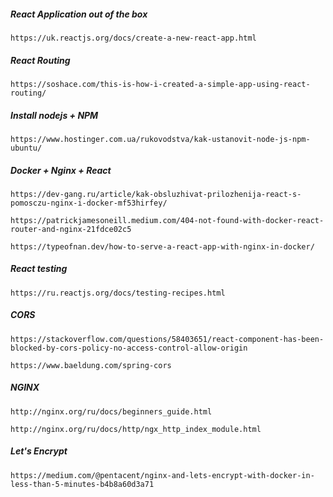 ##### React Application out of the box
```https://uk.reactjs.org/docs/create-a-new-react-app.html```

##### React Routing
```https://soshace.com/this-is-how-i-created-a-simple-app-using-react-routing/```

##### Install nodejs + NPM
```https://www.hostinger.com.ua/rukovodstva/kak-ustanovit-node-js-npm-ubuntu/```

##### Docker + Nginx + React
```https://dev-gang.ru/article/kak-obsluzhivat-prilozhenija-react-s-pomosczu-nginx-i-docker-mf53hirfey/```

```https://patrickjamesoneill.medium.com/404-not-found-with-docker-react-router-and-nginx-21fdce02c5```

```https://typeofnan.dev/how-to-serve-a-react-app-with-nginx-in-docker/```

##### React testing
```https://ru.reactjs.org/docs/testing-recipes.html```

##### CORS
```https://stackoverflow.com/questions/58403651/react-component-has-been-blocked-by-cors-policy-no-access-control-allow-origin```

```https://www.baeldung.com/spring-cors```

##### NGINX
```http://nginx.org/ru/docs/beginners_guide.html```

```http://nginx.org/ru/docs/http/ngx_http_index_module.html```

##### Let's Encrypt
```https://medium.com/@pentacent/nginx-and-lets-encrypt-with-docker-in-less-than-5-minutes-b4b8a60d3a71```

